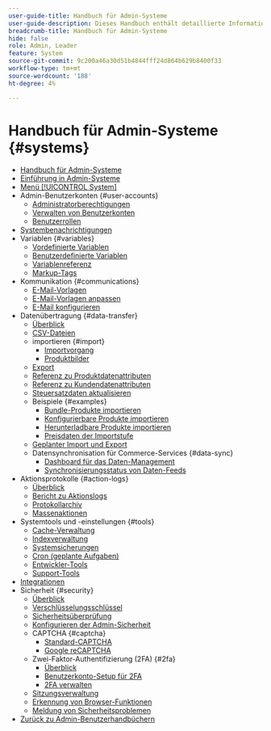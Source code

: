 ```yaml
---
user-guide-title: Handbuch für Admin-Systeme
user-guide-description: Dieses Handbuch enthält detaillierte Informationen zur Admin-Sicherheit, zu Wartungsvorgängen und zu systemweiten Ressourcen, die organisatorische Funktionen in Ihrem Adobe Commerce-Store unterstützen.
breadcrumb-title: Handbuch für Admin-Systeme
hide: false
role: Admin, Leader
feature: System
source-git-commit: 9c200a46a30d51b4844fff24d864b629b8400f33
workflow-type: tm+mt
source-wordcount: '188'
ht-degree: 4%

---
```



# Handbuch für Admin-Systeme {#systems}

- [Handbuch für Admin-Systeme](guide-overview.md)
- [Einführung in Admin-Systeme](introduction.md)
- [Menü [!UICONTROL System]](system-menu.md)
- Admin-Benutzerkonten {#user-accounts}
   - [Administratorberechtigungen](permissions.md)
   - [Verwalten von Benutzerkonten](permissions-users-all.md)
   - [Benutzerrollen](permissions-user-roles.md)
- [Systembenachrichtigungen](notifications.md)
- Variablen {#variables}
   - [Vordefinierte Variablen](variables-predefined.md)
   - [Benutzerdefinierte Variablen](variables-custom.md)
   - [Variablenreferenz](variables-reference.md)
   - [Markup-Tags](markup-tags.md)
- Kommunikation {#communications}
   - [E-Mail-Vorlagen](email-templates.md)
   - [E-Mail-Vorlagen anpassen](email-template-custom.md)
   - [E-Mail konfigurieren](email-communications.md)
- Datenübertragung {#data-transfer}
   - [Überblick](data-transfer.md)
   - [CSV-Dateien](data-csv.md)
   - importieren {#import}
      - [Importvorgang](data-import.md)
      - [Produktbilder](data-import-product-images.md)
   - [Export](data-export.md)
   - [Referenz zu Produktdatenattributen](data-attributes-product.md)
   - [Referenz zu Kundendatenattributen](data-attributes-customer.md)
   - [Steuersatzdaten aktualisieren](data-transfer-tax-rates.md)
   - Beispiele {#examples}
      - [Bundle-Produkte importieren](data-transfer-bundle-products.md)
      - [Konfigurierbare Produkte importieren](data-transfer-configurable-products.md)
      - [Herunterladbare Produkte importieren](data-transfer-downloadable-products.md)
      - [Preisdaten der Importstufe](data-import-price-tier.md)
   - [Geplanter Import und Export](data-scheduled-import-export.md)
   - Datensynchronisation für Commerce-Services {#data-sync}
      - [Dashboard für das Daten-Management](data-dashboard.md)
      - [Synchronisierungsstatus von Daten-Feeds](data-feed-sync-status.md)
- Aktionsprotokolle {#action-logs}
   - [Überblick](action-log.md)
   - [Bericht zu Aktionslogs](action-log-report.md)
   - [Protokollarchiv](action-log-archive.md)
   - [Massenaktionen](action-log-bulk-actions.md)
- Systemtools und -einstellungen {#tools}
   - [Cache-Verwaltung](cache-management.md)
   - [Indexverwaltung](index-management.md)
   - [Systemsicherungen](backups.md)
   - [Cron (geplante Aufgaben)](cron.md)
   - [Entwickler-Tools](developer-tools.md)
   - [Support-Tools](support.md)
- [Integrationen](integrations.md)
- Sicherheit {#security}
   - [Überblick](security.md)
   - [Verschlüsselungsschlüssel](encryption-key.md)
   - [Sicherheitsüberprüfung](security-scan.md)
   - [Konfigurieren der Admin-Sicherheit](security-admin.md)
   - CAPTCHA {#captcha}
      - [Standard-CAPTCHA](security-captcha.md)
      - [Google reCAPTCHA](security-google-recaptcha.md)
   - Zwei-Faktor-Authentifizierung (2FA) {#2fa}
      - [Überblick](security-two-factor-authentication.md)
      - [Benutzerkonto-Setup für 2FA](security-two-factor-authentication-use.md)
      - [2FA verwalten](security-two-factor-authentication-manage.md)
   - [Sitzungsverwaltung](security-session-management.md)
   - [Erkennung von Browser-Funktionen](security-browser-capabilities-detection.md)
   - [Meldung von Sicherheitsproblemen](security-issue-reporting.md)
- [Zurück zu Admin-Benutzerhandbüchern](https://experienceleague.adobe.com/de/docs/commerce-admin/user-guides/home)



